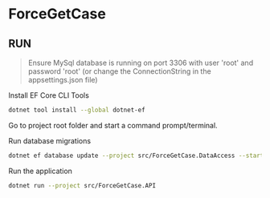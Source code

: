 # **ForceGetCase**

## RUN

> Ensure MySql database is running on port 3306 with user 'root' and password 'root' (or change the ConnectionString in the appsettings.json file)

Install EF Core CLI Tools

```bash
dotnet tool install --global dotnet-ef 
```

Go to project root folder and start a command prompt/terminal.

Run database migrations

```bash
dotnet ef database update --project src/ForceGetCase.DataAccess --startup-project src/ForceGetCase.API
```

Run the application

```bash
dotnet run --project src/ForceGetCase.API
```

